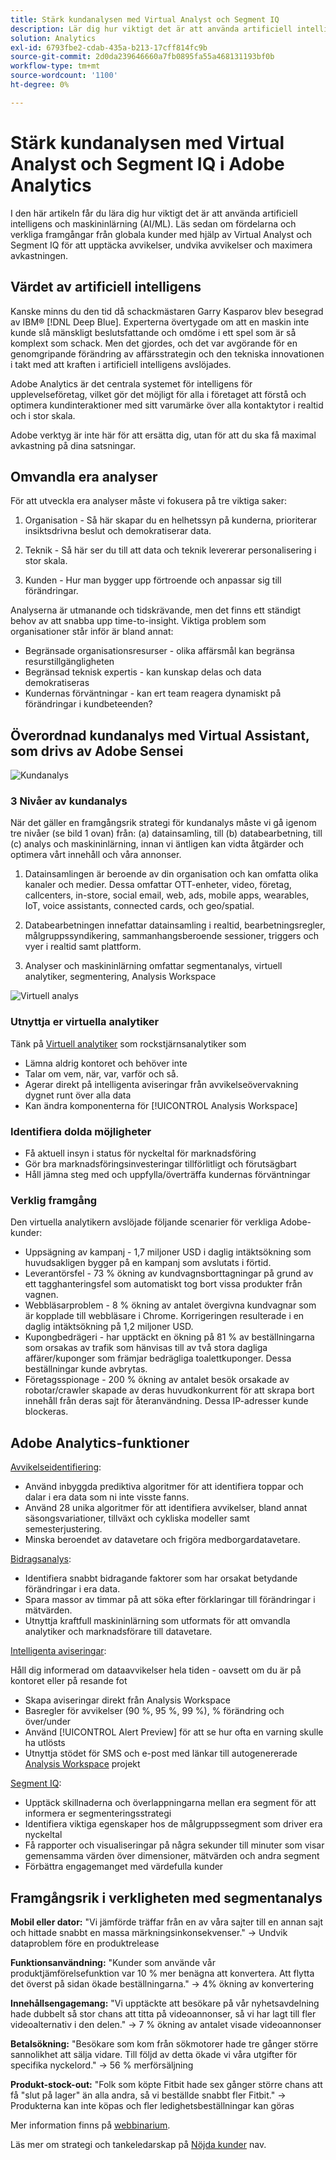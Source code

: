 ```yaml
---
title: Stärk kundanalysen med Virtual Analyst och Segment IQ
description: Lär dig hur viktigt det är att använda artificiell intelligens och maskininlärning (AI/ML). Se fördelarna med och lär dig av framgångsrika kunder från hela världen som använder Virtual Analyst och Segment IQ för att upptäcka avvikelser, undvika avvikelser och maximera avkastningen.
solution: Analytics
exl-id: 6793fbe2-cdab-435a-b213-17cff814fc9b
source-git-commit: 2d0da239646660a7fb0895fa55a468131193bf0b
workflow-type: tm+mt
source-wordcount: '1100'
ht-degree: 0%

---
```


# Stärk kundanalysen med Virtual Analyst och Segment IQ i Adobe Analytics

I den här artikeln får du lära dig hur viktigt det är att använda artificiell intelligens och maskininlärning (AI/ML). Läs sedan om fördelarna och verkliga framgångar från globala kunder med hjälp av Virtual Analyst och Segment IQ för att upptäcka avvikelser, undvika avvikelser och maximera avkastningen.

## Värdet av artificiell intelligens

Kanske minns du den tid då schackmästaren Garry Kasparov blev besegrad av IBM® [!DNL Deep Blue]. Experterna övertygade om att en maskin inte kunde slå mänskligt beslutsfattande och omdöme i ett spel som är så komplext som schack. Men det gjordes, och det var avgörande för en genomgripande förändring av affärsstrategin och den tekniska innovationen i takt med att kraften i artificiell intelligens avslöjades.

Adobe Analytics är det centrala systemet för intelligens för upplevelseföretag, vilket gör det möjligt för alla i företaget att förstå och optimera kundinteraktioner med sitt varumärke över alla kontaktytor i realtid och i stor skala.

Adobe verktyg är inte här för att ersätta dig, utan för att du ska få maximal avkastning på dina satsningar.

## Omvandla era analyser

För att utveckla era analyser måste vi fokusera på tre viktiga saker:

1. Organisation - Så här skapar du en helhetssyn på kunderna, prioriterar insiktsdrivna beslut och demokratiserar data.

1. Teknik - Så här ser du till att data och teknik levererar personalisering i stor skala.

1. Kunden - Hur man bygger upp förtroende och anpassar sig till förändringar.

Analyserna är utmanande och tidskrävande, men det finns ett ständigt behov av att snabba upp time-to-insight. Viktiga problem som organisationer står inför är bland annat:

* Begränsade organisationsresurser - olika affärsmål kan begränsa resurstillgängligheten
* Begränsad teknisk expertis - kan kunskap delas och data demokratiseras
* Kundernas förväntningar - kan ert team reagera dynamiskt på förändringar i kundbeteenden?

## Överordnad kundanalys med Virtual Assistant, som drivs av Adobe Sensei

![Kundanalys](assets/customer-intelligence.png)

### 3 Nivåer av kundanalys

När det gäller en framgångsrik strategi för kundanalys måste vi gå igenom tre nivåer (se bild 1 ovan) från: (a) datainsamling, till (b) databearbetning, till (c) analys och maskininlärning, innan vi äntligen kan vidta åtgärder och optimera vårt innehåll och våra annonser.

1. Datainsamlingen är beroende av din organisation och kan omfatta olika kanaler och medier. Dessa omfattar OTT-enheter, video, företag, callcenters, in-store, social email, web, ads, mobile apps, wearables, IoT, voice assistants, connected cards, och geo/spatial.

1. Databearbetningen innefattar datainsamling i realtid, bearbetningsregler, målgruppssyndikering, sammanhangsberoende sessioner, triggers och vyer i realtid samt plattform.

1. Analyser och maskininlärning omfattar segmentanalys, virtuell analytiker, segmentering, Analysis Workspace

![Virtuell analys](assets/virtual-analysis.png)

### Utnyttja er virtuella analytiker

Tänk på [Virtuell analytiker](https://experienceleague.adobe.com/docs/analytics/analyze/analysis-workspace/virtual-analyst/overview.html?lang=en) som rockstjärnsanalytiker som

* Lämna aldrig kontoret och behöver inte
* Talar om vem, när, var, varför och så.
* Agerar direkt på intelligenta aviseringar från avvikelseövervakning dygnet runt över alla data
* Kan ändra komponenterna för [!UICONTROL Analysis Workspace]

### Identifiera dolda möjligheter

* Få aktuell insyn i status för nyckeltal för marknadsföring
* Gör bra marknadsföringsinvesteringar tillförlitligt och förutsägbart
* Håll jämna steg med och uppfylla/överträffa kundernas förväntningar

### Verklig framgång

Den virtuella analytikern avslöjade följande scenarier för verkliga Adobe-kunder:

* Uppsägning av kampanj - 1,7 miljoner USD i daglig intäktsökning som huvudsakligen bygger på en kampanj som avslutats i förtid.
* Leverantörsfel - 73 % ökning av kundvagnsborttagningar på grund av ett tagghanteringsfel som automatiskt tog bort vissa produkter från vagnen.
* Webbläsarproblem - 8 % ökning av antalet övergivna kundvagnar som är kopplade till webbläsare i Chrome. Korrigeringen resulterade i en daglig intäktsökning på 1,2 miljoner USD.
* Kupongbedrägeri - har upptäckt en ökning på 81 % av beställningarna som orsakas av trafik som hänvisas till av två stora dagliga affärer/kuponger som främjar bedrägliga toalettkuponger. Dessa beställningar kunde avbrytas.
* Företagsspionage - 200 % ökning av antalet besök orsakade av robotar/crawler skapade av deras huvudkonkurrent för att skrapa bort innehåll från deras sajt för återanvändning. Dessa IP-adresser kunde blockeras.

## Adobe Analytics-funktioner

[Avvikelseidentifiering](https://experienceleague.adobe.com/docs/analytics/analyze/analysis-workspace/virtual-analyst/anomaly-detection/anomaly-detection.html?lang=en):

* Använd inbyggda prediktiva algoritmer för att identifiera toppar och dalar i era data som ni inte visste fanns.
* Använd 28 unika algoritmer för att identifiera avvikelser, bland annat säsongsvariationer, tillväxt och cykliska modeller samt semesterjustering.
* Minska beroendet av datavetare och frigöra medborgardatavetare.

[Bidragsanalys](https://experienceleague.adobe.com/docs/analytics/analyze/analysis-workspace/virtual-analyst/contribution-analysis/ca-tokens.html?lang=en):

* Identifiera snabbt bidragande faktorer som har orsakat betydande förändringar i era data.
* Spara massor av timmar på att söka efter förklaringar till förändringar i mätvärden.
* Utnyttja kraftfull maskininlärning som utformats för att omvandla analytiker och marknadsförare till datavetare.

[Intelligenta aviseringar](https://experienceleague.adobe.com/docs/analytics/analyze/analysis-workspace/virtual-analyst/intelligent-alerts/intellligent-alerts.html?lang=en):

Håll dig informerad om dataavvikelser hela tiden - oavsett om du är på kontoret eller på resande fot

* Skapa aviseringar direkt från Analysis Workspace
* Basregler för avvikelser (90 %, 95 %, 99 %), % förändring och över/under
* Använd [!UICONTROL Alert Preview] för att se hur ofta en varning skulle ha utlösts
* Utnyttja stödet för SMS och e-post med länkar till autogenererade [Analysis Workspace](https://experienceleague.adobe.com/docs/analytics/analyze/analysis-workspace/home.html?lang=en) projekt

[Segment IQ](https://experienceleague.adobe.com/docs/analytics/analyze/analysis-workspace/segment-iq.html?lang=en):

* Upptäck skillnaderna och överlappningarna mellan era segment för att informera er segmenteringsstrategi
* Identifiera viktiga egenskaper hos de målgruppssegment som driver era nyckeltal
* Få rapporter och visualiseringar på några sekunder till minuter som visar gemensamma värden över dimensioner, mätvärden och andra segment
* Förbättra engagemanget med värdefulla kunder

## Framgångsrik i verkligheten med segmentanalys

**Mobil eller dator:** &quot;Vi jämförde träffar från en av våra sajter till en annan sajt och hittade snabbt en massa märkningsinkonsekvenser.&quot; → Undvik dataproblem före en produktrelease

**Funktionsanvändning:** &quot;Kunder som använde vår produktjämförelsefunktion var 10 % mer benägna att konvertera. Att flytta det överst på sidan ökade beställningarna.&quot; → 4% ökning av konvertering

**Innehållsengagemang:** &quot;Vi upptäckte att besökare på vår nyhetsavdelning hade dubbelt så stor chans att titta på videoannonser, så vi har lagt till fler videoalternativ i den delen.&quot; → 7 % ökning av antalet visade videoannonser

**Betalsökning:** &quot;Besökare som kom från sökmotorer hade tre gånger större sannolikhet att sälja vidare. Till följd av detta ökade vi våra utgifter för specifika nyckelord.&quot; → 56 % merförsäljning

**Produkt-stock-out:** &quot;Folk som köpte Fitbit hade sex gånger större chans att få &quot;slut på lager&quot; än alla andra, så vi beställde snabbt fler Fitbit.&quot; → Produkterna kan inte köpas och fler ledighetsbeställningar kan göras

Mer information finns på [webbinarium](https://adobecustomersuccess.adobeconnect.com/pmetho6ivh68/).

Läs mer om strategi och tankeledarskap på [Nöjda kunder](https://experienceleague.adobe.com/docs/customer-success/customer-success/overview.html) nav.